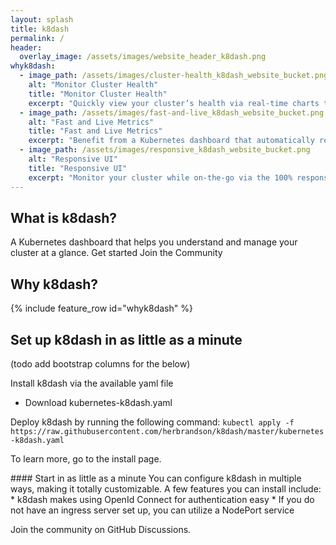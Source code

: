 ```yaml
---
layout: splash
title: k8dash
permalink: /
header:
  overlay_image: /assets/images/website_header_k8dash.png
whyk8dash:
  - image_path: /assets/images/cluster-health_k8dash_website_bucket.png
    alt: "Monitor Cluster Health"
    title: "Monitor Cluster Health"
    excerpt: "Quickly view your cluster’s health via real-time charts that help you track poorly performing resources."
  - image_path: /assets/images/fast-and-live_k8dash_website_bucket.png
    alt: "Fast and Live Metrics"
    title: "Fast and Live Metrics"
    excerpt: "Benefit from a Kubernetes dashboard that automatically refreshes and updates in real time."
  - image_path: /assets/images/responsive_k8dash_website_bucket.png
    alt: "Responsive UI"
    title: "Responsive UI"
    excerpt: "Monitor your cluster while on-the-go via the 100% responsive UI that runs on your phone or tablet."
---
```

## What is k8dash?

A Kubernetes dashboard that helps you understand and manage your cluster at a glance.
Get started  Join the Community

## Why k8dash?
{% include feature_row  id="whyk8dash" %}

## Set up k8dash in as little as a minute 

(todo add bootstrap columns for the below)
<div class="row">
  <div class="col-md-6" markdown="1">
  Install k8dash via the available yaml file

  * Download kubernetes-k8dash.yaml

  Deploy k8dash by running the following command:
  `kubectl apply -f https://raw.githubusercontent.com/herbrandson/k8dash/master/kubernetes-k8dash.yaml`

   To learn more, go to the install page.
  </div>
  <div class="col-md-6" markdown="1">
#### Start in as little as a minute
You can configure k8dash in multiple ways, making it totally customizable. A few features you can install include: 
* k8dash makes using OpenId Connect for authentication easy 
* If you do not have an ingress server set up, you can utilize a NodePort service
  </div>
</div>


Join the community on GitHub Discussions.